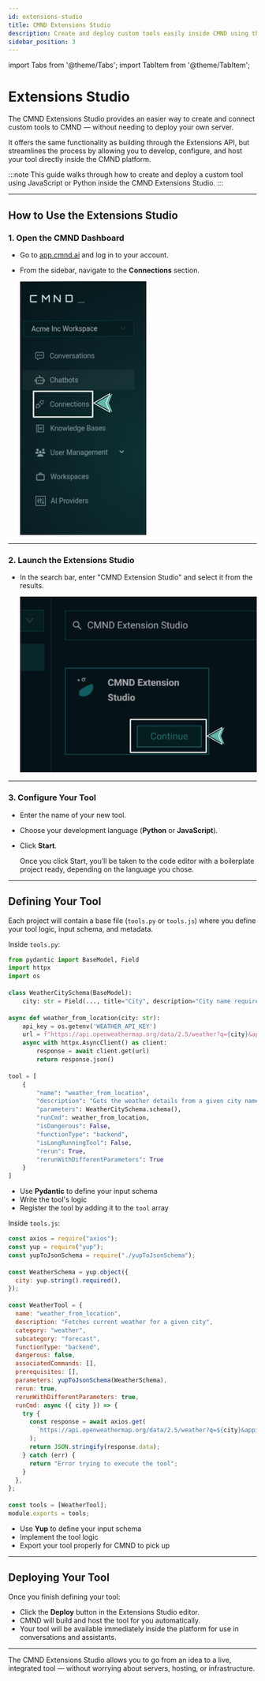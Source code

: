 ```yaml
---
id: extensions-studio
title: CMND Extensions Studio
description: Create and deploy custom tools easily inside CMND using the Extensions Studio.
sidebar_position: 3
---
```


import Tabs from '@theme/Tabs';
import TabItem from '@theme/TabItem';

# Extensions Studio

The CMND Extensions Studio provides an easier way to create and connect custom tools to CMND — without needing to deploy your own server.

It offers the same functionality as building through the Extensions API, but streamlines the process by allowing you to develop, configure, and host your tool directly inside the CMND platform.

:::note
This guide walks through how to create and deploy a custom tool using JavaScript or Python inside the CMND Extensions Studio.
:::

---

## How to Use the Extensions Studio

### 1. Open the CMND Dashboard

- Go to [app.cmnd.ai](https://app.cmnd.ai) and log in to your account.
- From the sidebar, navigate to the **Connections** section.

  ![Connections Sidebar](../../static/img/integrations/connections.png)

---

### 2. Launch the Extensions Studio

- In the search bar, enter "CMND Extension Studio" and select it from the results.

  ![CMND Extensions Studio](../../static/img/integrations/cmnd-extensions-studio.png)

---

### 3. Configure Your Tool

- Enter the name of your new tool.
- Choose your development language (**Python** or **JavaScript**).
- Click **Start**.

  <!-- ![Extensions Studio Configurations]() -->

  Once you click Start, you’ll be taken to the code editor with a boilerplate project ready, depending on the language you chose.

---

## Defining Your Tool

Each project will contain a base file (`tools.py` or `tools.js`) where you define your tool logic, input schema, and metadata.

<Tabs>
<TabItem value="python" label="Python" default>

Inside `tools.py`:

```python title="tools.py" showLineNumbers
from pydantic import BaseModel, Field
import httpx
import os

class WeatherCitySchema(BaseModel):
    city: str = Field(..., title="City", description="City name required")

async def weather_from_location(city: str):
    api_key = os.getenv('WEATHER_API_KEY')
    url = f"https://api.openweathermap.org/data/2.5/weather?q={city}&appid={api_key}"
    async with httpx.AsyncClient() as client:
        response = await client.get(url)
        return response.json()

tool = [
    {
        "name": "weather_from_location",
        "description": "Gets the weather details from a given city name",
        "parameters": WeatherCitySchema.schema(),
        "runCmd": weather_from_location,
        "isDangerous": False,
        "functionType": "backend",
        "isLongRunningTool": False,
        "rerun": True,
        "rerunWithDifferentParameters": True
    }
]
```

- Use **Pydantic** to define your input schema
- Write the tool's logic
- Register the tool by adding it to the `tool` array

</TabItem>

<TabItem value="javascript" label="JavaScript">

Inside `tools.js`:

```javascript title="tools.js" showLineNumbers
const axios = require("axios");
const yup = require("yup");
const yupToJsonSchema = require("./yupToJsonSchema");

const WeatherSchema = yup.object({
  city: yup.string().required(),
});

const WeatherTool = {
  name: "weather_from_location",
  description: "Fetches current weather for a given city",
  category: "weather",
  subcategory: "forecast",
  functionType: "backend",
  dangerous: false,
  associatedCommands: [],
  prerequisites: [],
  parameters: yupToJsonSchema(WeatherSchema),
  rerun: true,
  rerunWithDifferentParameters: true,
  runCmd: async ({ city }) => {
    try {
      const response = await axios.get(
        `https://api.openweathermap.org/data/2.5/weather?q=${city}&appid=${process.env.WEATHER_API_KEY}`
      );
      return JSON.stringify(response.data);
    } catch (err) {
      return "Error trying to execute the tool";
    }
  },
};

const tools = [WeatherTool];
module.exports = tools;
```

- Use **Yup** to define your input schema
- Implement the tool logic
- Export your tool properly for CMND to pick up

</TabItem>
</Tabs>

---

## Deploying Your Tool

Once you finish defining your tool:

- Click the **Deploy** button in the Extensions Studio editor.
- CMND will build and host the tool for you automatically.
- Your tool will be available immediately inside the platform for use in conversations and assistants.

---

The CMND Extensions Studio allows you to go from an idea to a live, integrated tool — without worrying about servers, hosting, or infrastructure.

